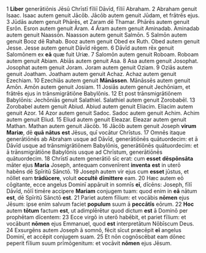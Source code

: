 1 **Liber** generātiōnis Jēsū Chrīstī fīliī Dāvīd, fīliī Abraham.
2 Abraham genuit Isaac. Isaac autem genuit Jācōb. Jācōb autem genuit Jūdam, et frātrēs ejus.
3 Jūdās autem genuit Phārēs, et Zaram dē Thamar. Phārēs autem genuit Esrōn. Esron autem genuit Āram.
4 Āram autem genuit Aminadab. Aminadab autem genuit Naassōn. Naasson autem genuit Salmōn.
5 Salmōn autem genuit Booz dē Rahab. Booz autem genuit Obed ex Ruth. Obed autem genuit Jesse. Jesse autem genuit Dāvīd rēgem.
6 Dāvīd autem rēx genuit Salomōnem ex **eā** quæ fuit Uriæ.
7 Salomōn autem genuit Roboam. Roboam autem genuit Abiam. Abiās autem genuit Asa.
8 Asa autem genuit Josophat. Josophat autem genuit Joram. Joram autem genuit Oziam.
9 Oziās autem genuit Joatham. Joatham autem genuit Achaz. Achaz autem genuit Ezechiam.
10 Ezechiās autem genuit **Mānāssen**. Mānāssēs autem genuit Amōn. Amōn autem genuit Josiam.
11 Josiās autem genuit Jechōniam, et frātrēs ejus in trānsmigrātiōne Babylōnis.
12 Et post trānsmigrātiōnem Babylōnis: Jechōniās genuit Salathiel. Salathiel autem genuit Zorobabēl.
13 Zorobabel autem genuit Abiud. Abiud autem genuit Eliacim. Eliacim autem genuit Azor.
14 Azor autem genuit Sadoc. Sadoc autem genuit Achim. Achim autem genuit Eliud.
15 Eliud autem genuit Eleazar. Eleazar autem genuit Mathan. Mathan autem genuit Jācōb.
16 Jācōb autem genuit Joseph **virum** **Mariæ**, dē **quā** **nātus** **est** Jēsus, quī vocātur Chrīstus.
17 Omnēs itaque generātiōnēs ab Abraham usque ad Dāvīd, generātiōnēs quātuordecim: et ā Dāvīd usque ad trānsmigrātiōnem Babylōnis, generātiōnēs quātuordecim: et ā trānsmigrātiōne Babylōnis usque ad Chrīstum, generātiōnēs quātuordecim.
18 Chrīstī autem generātiō sīc erat: cum **esset** **dēspōnsāta** māter ejus **Maria** Joseph, antequam convenīrent **inventa** **est** in uterō habēns dē Spīritū Sānctō.
19 Joseph autem vir ejus cum **esset** jūstus, et nōllet eam **trādūcere**, voluit **occultē** **dīmittere** eam.
20 Hæc autem eō cōgitante, ecce angelus Dominī appāruit in somnīs **eī**, dīcēns: Joseph, fīlī Dāvīd, nōlī timēre accipere **Mariam** conjugem tuam: quod enim in **eā** nātum **est**, dē Spīritū Sānctō **est**.
21 Pariet autem fīlium: et vocābis **nōmen** ejus Jēsum: ipse enim salvum faciet **populum** suum ā **peccātīs** eōrum.
22 **Hoc** autem **tōtum** factum **est**, ut adimplērētur quod dictum **est** ā Dominō per prophētam dīcentem:
23 Ecce virgō in uterō habēbit, et pariet fīlium: et vocābunt **nōmen** ejus Emmanuel, quod **est** interpretātum Nōbīscum Deus.
24 Exsurgēns autem Joseph ā somnō, fēcit sīcut præcēpit **eī** angelus Dominī, et accēpit conjugem suam.
25 Et nōn cognōscēbat eam dōnec peperit fīlium suum prīmōgenitum: et vocāvit **nōmen** ejus Jēsum.